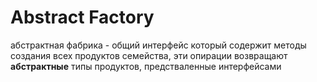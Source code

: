 # Abstract Factory

абстрактная фабрика - общий интерфейс который содержит методы создания всех продуктов семейства, эти опирации возвращают **абстрактные** типы продуктов, предстваленные интерфейсами